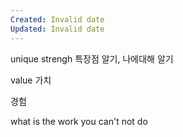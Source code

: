 ```yaml
---
Created: Invalid date
Updated: Invalid date
---
```

unique strengh 특장점 알기, 나에대해 알기

value 가치

경험

what is the work you can't not do
